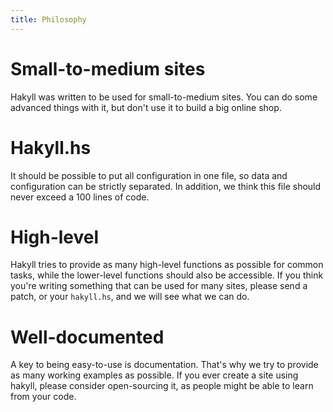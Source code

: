```yaml
---
title: Philosophy
---
```


# Small-to-medium sites

Hakyll was written to be used for small-to-medium sites. You can do some
advanced things with it, but don't use it to build a big online shop.

# Hakyll.hs

It should be possible to put all configuration in one file, so data and
configuration can be strictly separated. In addition, we think this file should
never exceed a 100 lines of code.

# High-level

Hakyll tries to provide as many high-level functions as possible for common
tasks, while the lower-level functions should also be accessible. If you think
you're writing something that can be used for many sites, please send a patch,
or your `hakyll.hs`, and we will see what we can do.

# Well-documented

A key to being easy-to-use is documentation. That's why we try to provide as
many working examples as possible. If you ever create a site using hakyll,
please consider open-sourcing it, as people might be able to learn from your
code.
